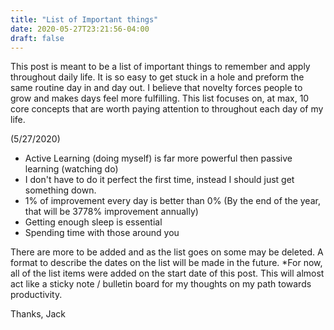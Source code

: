 ```yaml
---
title: "List of Important things"
date: 2020-05-27T23:21:56-04:00
draft: false
---
```


This post is meant to be a list of important things to remember and apply throughout daily life. It is so easy to get stuck in a hole and preform the same routine day in and day out. I believe that novelty forces people to grow and makes days feel more fulfilling. This list focuses on, at max, 10 core concepts that are worth paying attention to throughout each day of my life.

(5/27/2020)
* Active Learning (doing myself) is far more powerful then passive learning (watching do)
* I don't have to do it perfect the first time, instead I should just get something down.
* 1% of improvement every day is better than 0% (By the end of the year, that will be 3778% improvement annually)
* Getting enough sleep is essential
* Spending time with those around you

There are more to be added and as the list goes on some may be deleted. A format to describe the dates on the list will be made in the future. *For now, all of the list items were added on the start date of this post. This will almost act like a sticky note / bulletin board for my thoughts on my path towards productivity.

Thanks,
Jack